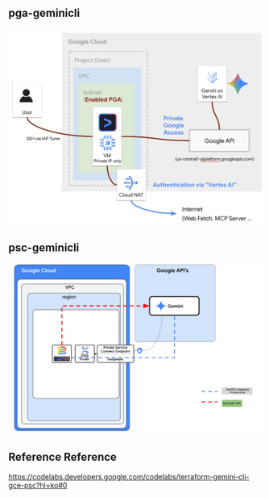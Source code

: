 

## pga-geminicli
![alt text](./images/00-pga-geminicli-overall.png)

## psc-geminicli
![alt text](./images/02-psc-geminicli-overall.png)


## Reference Reference
https://codelabs.developers.google.com/codelabs/terraform-gemini-cli-gce-psc?hl=ko#0